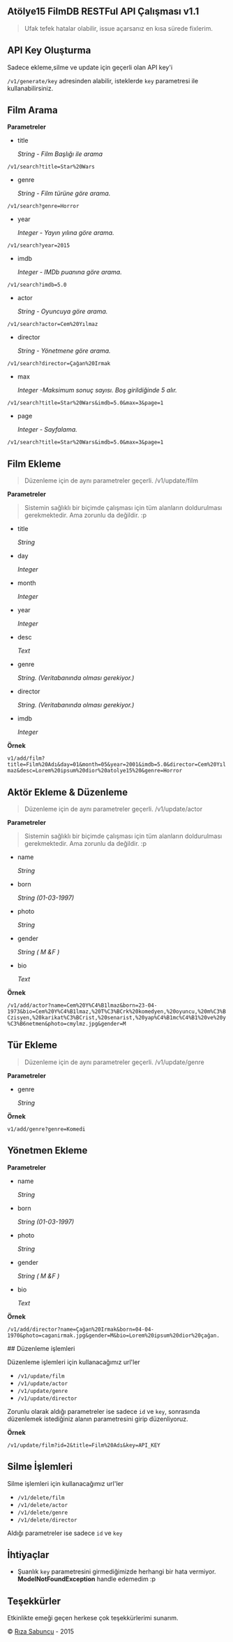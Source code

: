 ## Atölye15 FilmDB RESTFul API Çalışması v1.1 ##

> Ufak tefek hatalar olabilir, issue açarsanız en kısa sürede fixlerim. 

## API Key Oluşturma

Sadece ekleme,silme ve update için geçerli olan API key'i

`/v1/generate/key` adresinden alabilir, isteklerde `key` parametresi ile kullanabilirsiniz.


## Film Arama


**Parametreler**

 - title
 
	*String - Film Başlığı ile arama*

`/v1/search?title=Star%20Wars`

 - genre
 
	*String - Film türüne göre arama.*

`/v1/search?genre=Horror`

 - year
 
	*Integer - Yayın yılına göre arama.*

`/v1/search?year=2015`

 - imdb
 
	*Integer - IMDb puanına göre arama.*

`/v1/search?imdb=5.0`

 - actor
 
	*String - Oyuncuya göre arama.*

`/v1/search?actor=Cem%20Yılmaz`

 - director
 
	*String - Yönetmene göre arama.*

`/v1/search?director=Çağan%20Irmak`

 - max
 
	*Integer -Maksimum sonuç sayısı. Boş girildiğinde 5 alır.*

`/v1/search?title=Star%20Wars&imdb=5.0&max=3&page=1`

 - page
 
	*Integer - Sayfalama.*

`/v1/search?title=Star%20Wars&imdb=5.0&max=3&page=1`


## Film Ekleme
 
> Düzenleme için de aynı parametreler geçerli.
> /v1/update/film

**Parametreler**

> Sistemin sağlıklı bir biçimde çalışması için tüm alanların doldurulması gerekmektedir. Ama zorunlu da değildir. :p

 - title

	*String*
 
 - day
 
	*Integer*

 - month
 
	*Integer*

 - year
 
	*Integer*

 - desc
 
	*Text*

 - genre
 
	*String. (Veritabanında olması gerekiyor.)*

 - director
 
	*String. (Veritabanında olması gerekiyor.)*

 - imdb
 
	*Integer*

**Örnek**

`v1/add/film?title=Film%20Adı&day=01&month=05&year=2001&imdb=5.0&director=Cem%20Yılmaz&desc=Lorem%20ipsum%20dior%20atolye15%20&genre=Horror`

## Aktör Ekleme & Düzenleme

> Düzenleme için de aynı parametreler geçerli.
> /v1/update/actor

**Parametreler**

> Sistemin sağlıklı bir biçimde çalışması için tüm alanların doldurulması gerekmektedir. Ama zorunlu da değildir. :p

 - name
 
	*String*

 - born

	*String (01-03-1997)*
 
 - photo
 
	*String*

 - gender
 
	*String ( M &F )*

 - bio 
 
	*Text*
 
 **Örnek**

`/v1/add/actor?name=Cem%20Y%C4%B1lmaz&born=23-04-1973&bio=Cem%20Y%C4%B1lmaz,%20T%C3%BCrk%20komedyen,%20oyuncu,%20m%C3%BCzisyen,%20karikat%C3%BCrist,%20senarist,%20yap%C4%B1mc%C4%B1%20ve%20y%C3%B6netmen&photo=cmylmz.jpg&gender=M`

## Tür Ekleme 

> Düzenleme için de aynı parametreler geçerli.
> /v1/update/genre


**Parametreler**

 - genre
 
	*String*

**Örnek**

`v1/add/genre?genre=Komedi`

## Yönetmen Ekleme 



**Parametreler**

 - name
 
	*String*

 - born

	*String (01-03-1997)*
 
 - photo
 
	*String*

 - gender
 
	*String ( M &F )*

 - bio 
 
	*Text*
 
**Örnek**

`/v1/add/director?name=Çağan%20Irmak&born=04-04-1970&photo=caganirmak.jpg&gender=M&bio=Lorem%20ipsum%20dior%20çağan.`

## Düzenleme işlemleri

Düzenleme işlemleri için kullanacağımız url'ler

- `/v1/update/film`
- `/v1/update/actor`
- `/v1/update/genre`
- `/v1/update/director`

Zorunlu olarak aldığı parametreler ise sadece  `id` ve `key`, sonrasında düzenlemek istediğiniz alanın parametresini girip düzenliyoruz. 

**Örnek**

`/v1/update/film?id=2&title=Film%20Adı&key=API_KEY`

## Silme İşlemleri

Silme işlemleri için kullanacağımız url'ler

- `/v1/delete/film`
- `/v1/delete/actor`
- `/v1/delete/genre`
- `/v1/delete/director`

Aldığı parametreler ise sadece  `id` ve `key`

## İhtiyaçlar

- Şuanlık `key` parametresini girmediğimizde herhangi bir hata vermiyor. **ModelNotFoundException** handle edemedim :p

## Teşekkürler

Etkinlikte emeği geçen herkese çok teşekkürlerimi sunarım.

© [Rıza Sabuncu](http://twitter.com/rizasabuncu) - 2015

